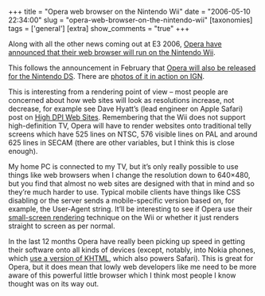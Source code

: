 +++
title = "Opera web browser on the Nintendo Wii"
date = "2006-05-10 22:34:00"
slug = "opera-web-browser-on-the-nintendo-wii"
[taxonomies]
tags = ['general']
[extra]
show_comments = "true"
+++

Along with all the other news coming out at E3 2006, [Opera have announced that their web browser will run on the Nintendo Wii](http://www.opera.com/pressreleases/en/2006/05/10/ "Opera on the Wii").

This follows the announcement in February that [Opera will also be released for the Nintendo DS](http://philwilson.org/blog/2006/02/browse-web-from-your-nintendo-ds.html). There are [photos of it in action on IGN](http://ds.ign.com/objects/811/811587.html "Nintendo DS Browser, based on Opera").

This is interesting from a rendering point of view – most people are concerned about how web sites will look as resolutions increase, not decrease, for example see Dave Hyatt’s (lead engineer on Apple Safari) post on [High DPI Web Sites](http://webkit.opendarwin.org/blog/?p=55 "High DPI Web Sites"). Remembering that the Wii does not support high-definition TV, Opera will have to render websites onto traditional telly screens which have 525 lines on NTSC, 576 visible lines on PAL and around 625 lines in SECAM (there are other variables, but I think this is close enough).

My home PC is connected to my TV, but it’s only really possible to use things like web browsers when I change the resolution down to 640×480, but you find that almost no web sites are designed with that in mind and so they’re much harder to use. Typical mobile clients have things like CSS disabling or the server sends a mobile-specific version based on, for example, the User-Agent string. It’ll be interesting to see if Opera use their [small-screen rendering](http://www.opera.com/products/mobile/smallscreen/ "Small Screen Rendering") technique on the Wii or whether it just renders straight to screen as per normal.

In the last 12 months Opera have really been picking up speed in getting their software onto all kinds of devices (except, notably, into Nokia phones, which [use a version of KHTML](http://press.nokia.com/PR/200506/998214_5.html "Nokia use open-source browser in phones"), which also powers Safari). This is great for Opera, but it does mean that lowly web developers like me need to be more aware of this powerful little browser which I think most people I know thought was on its way out.
